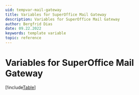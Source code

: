 ```yaml
---
uid: tempvar-mail-gateway
title: Variables for SuperOffice Mail Gateway
description: Variables for SuperOffice Mail Gateway
author: Bergfrid Dias
date: 09.22.2022
keywords: template variable
topic: reference
---
```


# Variables for SuperOffice Mail Gateway

[!include[Table](../../../../../common/includes/variable/table-mail-gateway.md)]
